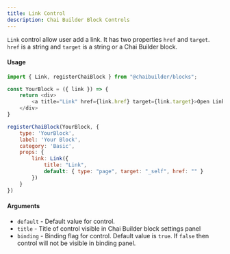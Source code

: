 ```yaml
---
title: Link Control
description: Chai Builder Block Controls
---
```


`Link` control allow user add a link. It has two properties `href` and `target`. `href` is a string and `target` is a
string or a Chai Builder block.

#### Usage

```js
import { Link, registerChaiBlock } from "@chaibuilder/blocks";

const YourBlock = ({ link }) => {
    return <div>
        <a title="Link" href={link.href} target={link.target}>Open Link</a>
    </div>
}

registerChaiBlock(YourBlock, {
    type: 'YourBlock',
    label: 'Your Block',
    category: 'Basic',
    props: {
        link: Link({
            title: "Link",
            default: { type: "page", target: "_self", href: "" }
        })
    }
})

```


#### Arguments

- `default` - Default value for control.
- `title` - Title of control visible in Chai Builder block settings panel
- `binding` - Binding flag for control. Default value is `true`. If `false` then control will not be visible in binding panel.
